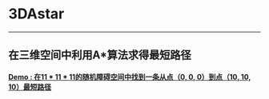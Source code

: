 # 3DAstar  
***  
## 在三维空间中利用A*算法求得最短路径
#### [Demo : 在11 * 11 * 11的随机障碍空间中找到一条从点（0, 0, 0）到点（10, 10, 10）最短路径 ](http://www.byeyo.com:8080/AStar3D/TransmitData)
